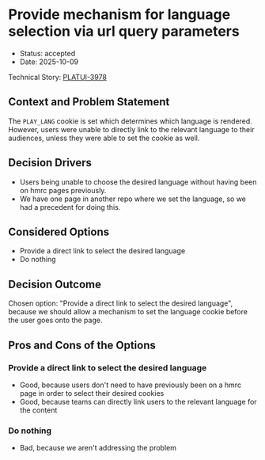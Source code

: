 # Provide mechanism for language selection via url query parameters

* Status: accepted
* Date: 2025-10-09

Technical Story: [PLATUI-3978](https://jira.tools.tax.service.gov.uk/browse/PLATUI-3978)

## Context and Problem Statement

The `PLAY_LANG` cookie is set which determines which language is rendered. However, users were unable to directly link to the relevant language to their audiences, unless they were able to set the cookie as well.

## Decision Drivers

* Users being unable to choose the desired language without having been on hmrc pages previously.
* We have one page in another repo where we set the language, so we had a precedent for doing this.

## Considered Options

* Provide a direct link to select the desired language
* Do nothing

## Decision Outcome

Chosen option: "Provide a direct link to select the desired language", because we should allow a mechanism to set the language cookie before the user goes onto the page.

## Pros and Cons of the Options

### Provide a direct link to select the desired language

* Good, because users don't need to have previously been on a hmrc page in order to select their desired cookies
* Good, because teams can directly link users to the relevant language for the content

### Do nothing

* Bad, because we aren't addressing the problem

